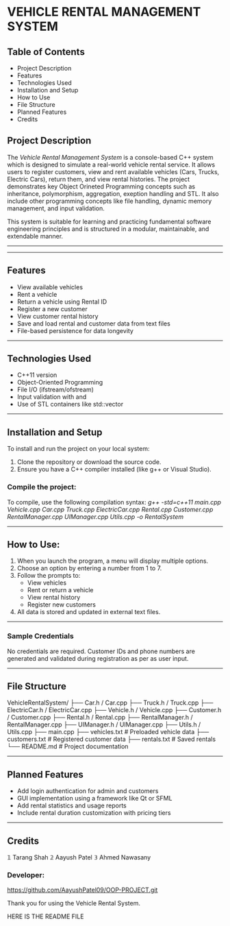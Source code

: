 # VEHICLE RENTAL MANAGEMENT SYSTEM

## Table of Contents

- Project Description
- Features
- Technologies Used
- Installation and Setup
- How to Use
- File Structure
- Planned Features
- Credits

## Project Description

The *Vehicle Rental Management System* is a console-based C++ system which is designed to simulate a real-world vehicle rental service. It allows users to register customers, view and rent available vehicles (Cars, Trucks, Electric Cars), return them, and view rental histories. The project demonstrates key Object Orineted Programming concepts such as inheritance, polymorphism, aggregation, exeption handling and STL. It also include other programming concepts like file handling, dynamic memory management, and input validation.

This system is suitable for learning and practicing fundamental software engineering principles and is structured in a modular, maintainable, and extendable manner.

---

---

## Features

- View available vehicles
- Rent a vehicle
- Return a vehicle using Rental ID
- Register a new customer
- View customer rental history
- Save and load rental and customer data from text files
- File-based persistence for data longevity

---

## Technologies Used

- C++11 version
- Object-Oriented Programming
- File I/O (ifstream/ofstream)
- Input validation with <regex> and <limits>
- Use of STL containers like std::vector

---

## Installation and Setup

To install and run the project on your local system:

1. Clone the repository or download the source code.
2. Ensure you have a C++ compiler installed (like g++ or Visual Studio).

### Compile the project:

To compile, use the following compilation syntax:
*g++ -std=c++11 main.cpp Vehicle.cpp Car.cpp Truck.cpp ElectricCar.cpp Rental.cpp Customer.cpp RentalManager.cpp UIManager.cpp Utils.cpp -o RentalSystem*

---

## How to Use:

1. When you launch the program, a menu will display multiple options.
2. Choose an option by entering a number from 1 to 7.
3. Follow the prompts to:
   - View vehicles
   - Rent or return a vehicle
   - View rental history
   - Register new customers
4. All data is stored and updated in external text files.

---

### Sample Credentials

No credentials are required. Customer IDs and phone numbers are generated and validated during registration as per as user input.

---

## File Structure

VehicleRentalSystem/
├── Car.h / Car.cpp
├── Truck.h / Truck.cpp
├── ElectricCar.h / ElectricCar.cpp
├── Vehicle.h / Vehicle.cpp
├── Customer.h / Customer.cpp
├── Rental.h / Rental.cpp
├── RentalManager.h / RentalManager.cpp
├── UIManager.h / UIManager.cpp
├── Utils.h / Utils.cpp
├── main.cpp
├── vehicles.txt # Preloaded vehicle data
├── customers.txt # Registered customer data
├── rentals.txt # Saved rentals
└── README.md # Project documentation

---

## Planned Features

- Add login authentication for admin and customers
- GUI implementation using a framework like Qt or SFML
- Add rental statistics and usage reports
- Include rental duration customization with pricing tiers

---

## Credits

𝟙 Tarang Shah
𝟚 Aayush Patel
𝟛 Ahmed Nawasany

### Developer:

https://github.com/AayushPatel09/OOP-PROJECT.git

Thank you for using the Vehicle Rental System.

HERE IS THE README FILE
